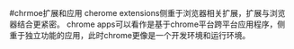 #chrmoe扩展和应用
cherome extensions侧重于浏览器相关扩展，扩展与浏览器结合更紧密。
chrome apps可以看作是基于chrome平台跨平台应用程序，侧重于独立功能的应用，此时chrome更像是一个开发环境和运行环境。